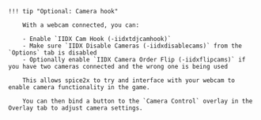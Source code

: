 	!!! tip "Optional: Camera hook"

		With a webcam connected, you can:
        
        - Enable `IIDX Cam Hook (-iidxtdjcamhook)`
        - Make sure `IIDX Disable Cameras (-iidxdisablecams)` from the `Options` tab is disabled
        - Optionally enable `IIDX Camera Order Flip (-iidxflipcams)` if you have two cameras connected and the wrong one is being used

        This allows spice2x to try and interface with your webcam to enable camera functionality in the game.  

        You can then bind a button to the `Camera Control` overlay in the Overlay tab to adjust camera settings.